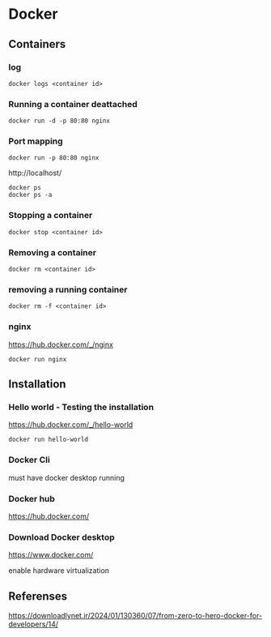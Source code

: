 # Docker

## Containers
### log
````
docker logs <container id>
````
### Running a container deattached
````
docker run -d -p 80:80 nginx
````
### Port mapping
````
docker run -p 80:80 nginx
````
http://localhost/
````
docker ps
docker ps -a
````
### Stopping a container
````
docker stop <container id>
````
### Removing a container
````
docker rm <container id>
````
### removing a running container
````
docker rm -f <container id>
````
### nginx
https://hub.docker.com/_/nginx
````
docker run nginx
````
## Installation
### Hello world - Testing the installation
https://hub.docker.com/_/hello-world
````
docker run hello-world
````
### Docker Cli
must have docker desktop running
### Docker hub
https://hub.docker.com/
### Download Docker desktop
https://www.docker.com/

enable hardware virtualization
## Referenses
https://downloadlynet.ir/2024/01/130360/07/from-zero-to-hero-docker-for-developers/14/
